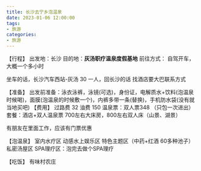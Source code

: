 ```yaml
---
title: 长沙去宁乡泡温泉
date: 2023-01-06 12:00:00
tags:
- 旅游
categories:
- 旅游
---
```


【行程】
出发地：长沙
目的地：**灰汤职疗温泉度假基地**
前往方式：
自驾开车，大概一个多小时

坐车的话，长沙汽车西站-灰汤 30 一人，回长沙的话 找酒店要大巴联系方式

【准备】
出发前准备：泳衣泳裤，泳镜(可选)，身份证，电解质水+饮料(泡温泉时候喝)，面膜(泡温泉的时候敷一个)，内裤多带一条(替换)，手机防水袋(没有就当地买吧)
【费用】
过路费 32
油费 150
温泉票：双人票348 （只包一次进出）
套餐：酒店+双人温泉票 700左右大床房，800左右双人床（山景、湖景）

有朋友在里面工作，应该有门票优惠

【泡温泉】
室内水疗区
动感水上娱乐区
特色主题区（中药+红酒 60多种池子）
私密汤屋区
SPA理疗区：泡完去做个SPA理疗

【吃饭】
有味村农庄